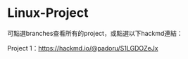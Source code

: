 # Linux-Project
可點選branches查看所有的project，或點選以下hackmd連結：

Project 1：https://hackmd.io/@padoru/S1LGDOZeJx
